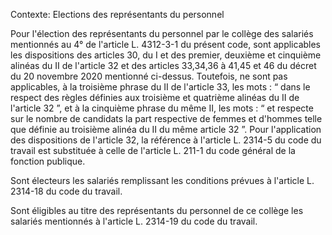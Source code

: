 Contexte: Elections des représentants du personnel

Pour l'élection des représentants du personnel par le collège des salariés mentionnés au 4° de l'article L. 4312-3-1 du présent code, sont applicables les dispositions des articles 30, du I et des premier, deuxième et cinquième alinéas du II de l'article 32 et des articles 33,34,36 à 41,45 et 46 du décret du 20 novembre 2020 mentionné ci-dessus. Toutefois, ne sont pas applicables, à la troisième phrase du II de l'article 33, les mots : “ dans le respect des règles définies aux troisième et quatrième alinéas du II de l'article 32 ”, et à la cinquième phrase du même II, les mots : “ et respecte sur le nombre de candidats la part respective de femmes et d'hommes telle que définie au troisième alinéa du II du même article 32 ”. Pour l'application des dispositions de l'article 32, la référence à l'article L. 2314-5 du code du travail est substituée à celle de l'article L. 211-1 du code général de la fonction publique.

Sont électeurs les salariés remplissant les conditions prévues à l'article L. 2314-18 du code du travail.

Sont éligibles au titre des représentants du personnel de ce collège les salariés mentionnés à l'article L. 2314-19 du code du travail.